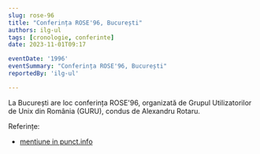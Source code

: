 ```yaml
---
slug: rose-96
title: "Conferința ROSE'96, București"
authors: ilg-ul
tags: [cronologie, conferinte]
date: 2023-11-01T09:17

eventDate: '1996'
eventSummary: "Conferința ROSE'96, București"
reportedBy: 'ilg-ul'

---
```


La București are loc conferința ROSE'96, organizată de Grupul Utilizatorilor
de Unix din România (GURU), condus de Alexandru Rotaru.

Referințe:

- [mentiune in punct.info](http://linux.punct.info)
